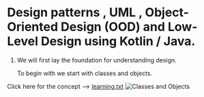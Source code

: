 # Design patterns , UML , Object-Oriented Design (OOD) and Low-Level Design using Kotlin / Java.

1) We will first lay the foundation for understanding design.

   To begin with we start with classes and objects.

Click here for the concept --> [learning.txt](https://github.com/hegde10122/JAVA_KOTLIN_DESIGN/blob/master/uml/1_concepts.txt "Classes and Objects")
![Classes and Objects](https://raw.githubusercontent.com/hegde10122/JAVA_KOTLIN_DESIGN/blob/master/uml/class_objects.png)

